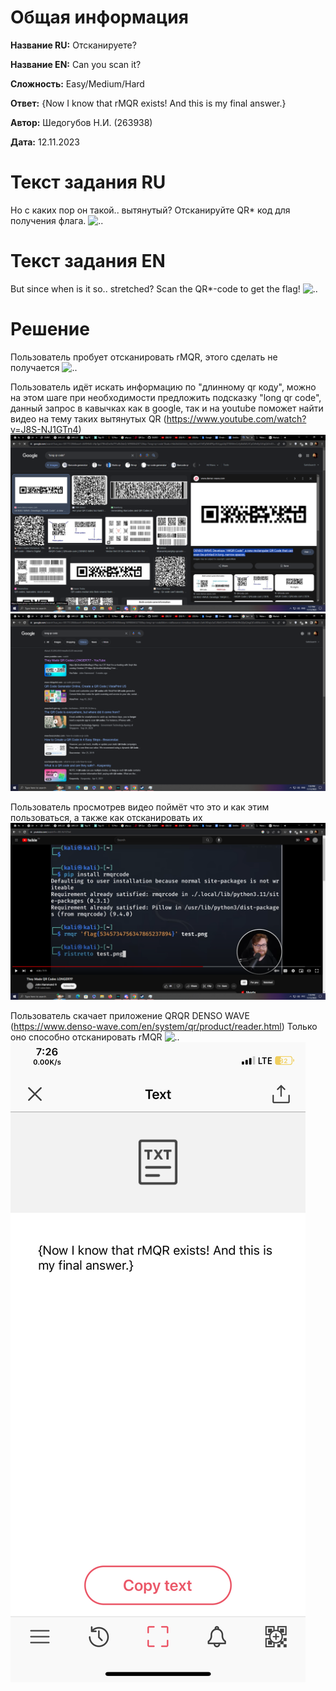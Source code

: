 # Общая информация

**Название RU:** Отсканируете?

**Название EN:** Can you scan it?

**Сложность:** Easy/Medium/Hard

**Ответ:** {Now I know that rMQR exists! And this is my final answer.}

**Автор:** Шедогубов Н.И. (263938)

**Дата:** 12.11.2023

# Текст задания RU
Но с каких пор он такой.. вытянутый? Отсканируйте QR* код для получения флага.
![..](files/qr.png)

# Текст задания EN
But since when is it so.. stretched? Scan the QR*-code to get the flag!
![..](files/qr.png)

# Решение
Пользователь пробует отсканировать rMQR, этого сделать не получается
![..](files/step1.PNG)


Пользователь идёт искать информацию по "длинному qr коду", можно на этом шаге при необходимости предложить подсказку "long qr code", данный запрос в кавычках как в google, так и на youtube поможет найти видео на тему таких вытянутых QR (https://www.youtube.com/watch?v=J8S-NJ1GTn4)
![..](files/step2.png)
![..](files/step2-1.png)


Пользователь просмотрев видео поймёт что это и как этим пользоваться, а также как отсканировать их
![..](files/step3.png)


Пользователь скачает приложение QRQR DENSO WAVE (https://www.denso-wave.com/en/system/qr/product/reader.html) Только оно способно отсканировать rMQR
![..](files/step4.PNG)
![..](files/step4-1.PNG)
